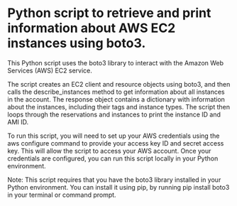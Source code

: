 # Python script to retrieve and print information about AWS EC2 instances using boto3.

This Python script uses the boto3 library to interact with the Amazon Web Services (AWS) EC2 service.

The script creates an EC2 client and resource objects using boto3, and then calls the describe_instances method to get 
information about all instances in the account. The response object contains a dictionary with information about the instances, 
including their tags and instance types. The script then loops through the reservations and instances to print the instance ID and AMI ID.

To run this script, you will need to set up your AWS credentials using the aws configure command to provide your access key ID and secret access key. 
This will allow the script to access your AWS account. Once your credentials are configured, you can run this script locally in your Python environment.

Note: This script requires that you have the boto3 library installed in your Python environment. 
You can install it using pip, by running pip install boto3 in your terminal or command prompt.
